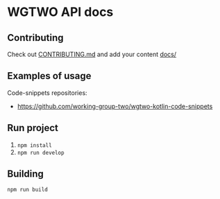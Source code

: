 # WGTWO API docs

## Contributing
Check out [CONTRIBUTING.md](CONTRIBUTING.md) and add your content [docs/](docs/)

## Examples of usage
Code-snippets repositories:
* https://github.com/working-group-two/wgtwo-kotlin-code-snippets

## Run project
1. `npm install`
2. `npm run develop`

## Building
`npm run build`
